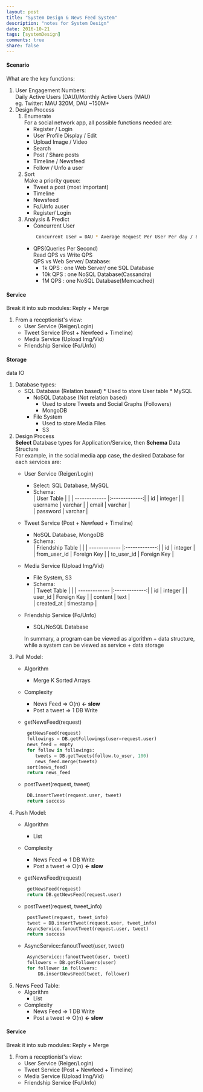 ```yaml
---
layout: post
title: "System Design & News Feed System"
description: "notes for System Design"
date: 2016-10-21
tags: [systemDesign]
comments: true
share: false
---
```


#### Scenario
What are the key functions:  
1. User Engagement Numbers:   
   Daily Active Users (DAU)/Monthly Active Users (MAU)   
eg. Twitter: MAU 320M, DAU ~150M+ 
2. Design Process  
   1. Enumerate   
   For a social network app, all possible functions needed are:    
      * Register / Login
      * User Profile Display / Edit 
      * Upload Image / Video
      * Search
      * Post / Share posts
      * Timeline / Newsfeed
      * Follow / Unfo a user
    2. Sort  
    Make a priority queue: 
       * Tweet a post (most important)
       * Timeline
       * Newsfeed
       * Fo/Unfo auser
       * Register/ Login
    3. Analysis & Predict   
       * Concurrent User
          ```sh
           Concurrent User = DAU * Average Request Per User Per day / 86400 (seconds in a day) 
          ```
        * QPS(Queries Per Second)   
        Read QPS vs Write QPS   
        QPS vs Web Server/ Database: 
            * 1k QPS : one Web Server/ one SQL Database
            * 10k QPS : one NoSQL Database(Cassandra)
            * 1M QPS : one NoSQL Database(Memcached)
#### Service 
Break it into sub modules: Reply + Merge
1. From a receptionist's view:   
    * User Service (Reiger/Login)
    * Tweet Service (Post + Newfeed + Timeline)
    * Media Service (Upload Img/Vid)
    * Friendship Service (Fo/Unfo)

#### Storage   
data IO  
1. Database types:
    * SQL Database (Relation based) 
            * Used to store User table
            * MySQL
        * NoSQL Database (Not relation based)
            * Used to store Tweets and Social Graphs (Followers) 
            * MongoDB
        * File System
            * Used to store Media Files
            * S3
2. Design Process   
    **Select** Database types for Application/Service, then **Schema** Data Structure  
    For example, in the social media app case, the desired Database for each services are: 
    * User Service (Reiger/Login)
        * Select: SQL Database, MySQL
        * Schema:     
            | User   Table     |            | 
                | ------------- |:-------------:| 
                | id      | integer | 
                | username     | varchar      | 
                | email | varchar      |   
                | password | varchar      | 
    * Tweet Service (Post + Newfeed + Timeline)
        * NoSQL Database, MongoDB 
        * Schema:     
            | Friendship Table     |            | 
                | ------------- |:-------------:| 
                | id      | integer | 
                | from_user_id     | Foreign Key      | 
                | to_user_id | Foreign Key     |   
     * Media Service (Upload Img/Vid)
       * File System, S3
        * Schema:     
                | Tweet Table     |            | 
                | ------------- |:-------------:| 
                | id      | integer | 
                | user_id     | Foreign Key      | 
                | content | text      |   
                | created_at | timestamp      | 
     * Friendship Service (Fo/Unfo)
        * SQL/NoSQL Database     

        In summary, a program can be viewed as algorithm + data structure, while a system can be viewed as service + data storage
3. Pull Model:
    * Algorithm   
        * Merge K Sorted Arrays  
    * Complexity  
        * News Feed => O(n)  **<- slow**
        * Post a tweet => 1 DB Write  
    * getNewsFeed(request)  
     
        ```python
         getNewsFeed(request)
         followings = DB.getFollowings(user=request.user)
         news_feed = empty
         for follow in followings:
            tweets = DB.getTweets(follow.to_user, 100)
            news_feed.merge(tweets)
         sort(news_feed)
         return news_feed
        ``` 
    * postTweet(request, tweet) 
     
        ```python
         DB.insertTweet(request.user, tweet)
         return success
        ``` 
4. Push Model:
    * Algorithm   
        * List  
    * Complexity  
        * News Feed => 1 DB Write 
        * Post a tweet => O(n)  **<- slow**  
    * getNewsFeed(request)  
     
        ```python
         getNewsFeed(request)  
         return DB.getNewsFeed(request.user)
        ``` 
    * postTweet(request, tweet_info) 
     
        ```python
         postTweet(request, tweet_info) 
         tweet = DB.insertTweet(request.user, tweet_info)
         AsyncService.fanoutTweet(request.user, tweet)
         return success
        ``` 
    * AsyncService::fanoutTweet(user, tweet) 
     
        ```python
         AsyncService::fanoutTweet(user, tweet) 
         followers = DB.getFollowers(user)
         for follower in followers:
             DB.insertNewsFeed(tweet, follower)
        ``` 
4. News Feed Table:
    * Algorithm   
        * List  
    * Complexity  
        * News Feed => 1 DB Write 
        * Post a tweet => O(n)  **<- slow**  
#### Service 
Break it into sub modules: Reply + Merge
1. From a receptionist's view:   
    * User Service (Reiger/Login)
    * Tweet Service (Post + Newfeed + Timeline)
    * Media Service (Upload Img/Vid)
    * Friendship Service (Fo/Unfo)
